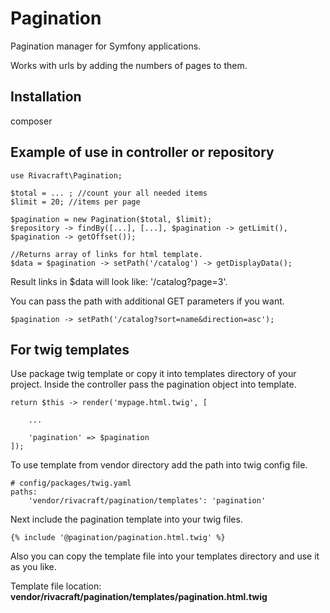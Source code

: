 # Pagination
Pagination manager for Symfony applications.

Works with urls by adding the numbers of pages to them.

Installation
---

composer

Example of use in controller or repository
---

```
use Rivacraft\Pagination;

$total = ... ; //count your all needed items
$limit = 20; //items per page

$pagination = new Pagination($total, $limit);
$repository -> findBy([...], [...], $pagination -> getLimit(), $pagination -> getOffset());
  
//Returns array of links for html template.
$data = $pagination -> setPath('/catalog') -> getDisplayData();
```
Result links in $data will look like: '/catalog?page=3'.

You can pass the path with additional GET parameters if you want.

```
$pagination -> setPath('/catalog?sort=name&direction=asc');
```

For twig templates
---

Use package twig template or copy it into templates directory of your project.
Inside the controller pass the pagination object into template.
```
return $this -> render('mypage.html.twig', [
    
    ...
    
    'pagination' => $pagination
]);
```
To use template from vendor directory add the path into twig config file.
```
# config/packages/twig.yaml    
paths:
    'vendor/rivacraft/pagination/templates': 'pagination'

```
Next include the pagination template into your twig files.
```
{% include '@pagination/pagination.html.twig' %}
```

Also you can copy the template file into your templates directory and use it as you like.

Template file location: **vendor/rivacraft/pagination/templates/pagination.html.twig**
